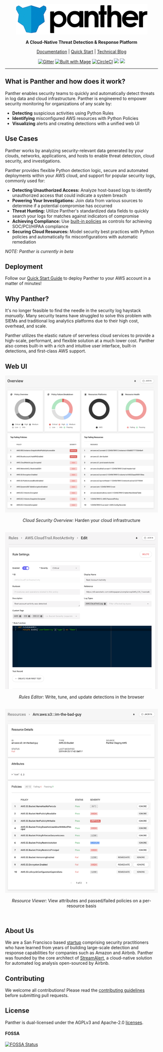 <p align="center">
  <a href="https://www.runpanther.io"><img src="docs/img/panther-logo-github.jpg" alt="Panther Logo"/></a>
</p>

<p align="center">
  <b>A Cloud-Native Threat Detection & Response Platform</b>
</p>

<p align="center">
  <a href="https://docs.runpanther.io">Documentation</a> |
  <a href="https://docs.runpanther.io/quick-start">Quick Start</a> |
  <a href="https://blog.runpanther.io">Technical Blog</a>
</p>

<p align="center">
  <a href="https://gitter.im/runpanther/community?utm_source=badge&utm_medium=badge&utm_campaign=pr-badge"><img src="https://badges.gitter.im/runpanther/community.svg" alt="Gitter"/></a>
  <a href="https://magefile.org"><img src="https://magefile.org/badge.svg" alt="Built with Mage"/></a>
  <a href="https://circleci.com/gh/panther-labs/panther"><img src="https://circleci.com/gh/panther-labs/panther.svg?style=svg" alt="CircleCI"/></a>
  <a href="https://app.fossa.com/projects/git%2Bgithub.com%2Fpanther-labs%2Fpanther?ref=badge_shield" alt="FOSSA Status"><img src="https://app.fossa.com/api/projects/git%2Bgithub.com%2Fpanther-labs%2Fpanther.svg?type=shield"/></a>
  <a href="https://cla-assistant.io/panther-labs/panther" alt="CLA Assistant"><img src="https://cla-assistant.io/readme/badge/panther-labs/panther"/></a>
</p>

---

## What is Panther and how does it work?

Panther enables security teams to quickly and automatically detect threats in log data and cloud infrastructure. Panther is engineered to empower security monitoring for organizations of any scale by:

- **Detecting** suspicious activities using Python Rules
- **Identifying** misconfigured AWS resources with Python Policies
- **Visualizing** alerts and creating detections with a unified web UI

## Use Cases

Panther works by analyzing security-relevant data generated by your clouds, networks, applications, and hosts to enable threat detection, cloud security, and investigations.

Panther provides flexible Python detection logic, secure and automated deployments within your AWS cloud, and support for popular security logs, commonly used for:

- **Detecting Unauthorized Access:** Analyze host-based logs to identify unauthorized access that could indicate a system breach
- **Powering Your Investigations:** Join data from various sources to determine if a potential compromise has occurred
- **Threat Hunting:** Utilize Panther's standardized data fields to quickly search your logs for matches against indicators of compromise
- **Achieving Compliance:** Use [built-in policies](https://github.com/panther-labs/panther-analysis) as controls for achieving SOC/PCI/HIPAA compliance
- **Securing Cloud Resources:** Model security best practices with Python policies and automatically fix misconfigurations with automatic remediation

_NOTE: Panther is currently in beta_

## Deployment

Follow our [Quick Start Guide](https://docs.runpanther.io/quick-start) to deploy Panther to your AWS account in a matter of minutes!

## Why Panther?

It's no longer feasible to find the needle in the security log haystack _manually_. Many security teams have struggled to solve this problem with SIEMs and traditional log analytics platforms due to their high cost, overhead, and scale.

Panther utilizes the elastic nature of serverless cloud services to provide a high-scale, performant, and flexible solution at a much lower cost. Panther also comes built-in with a rich and intuitive user interface, built-in detections, and first-class AWS support.

## Web UI

<img src="docs/img/compliance-overview.png" alt="Compliance Overview"/>
<p align="center"><i>Cloud Security Overview:</i> Harden your cloud infrastructure</p>
<br />

<img src="docs/img/rules-editor.png" alt="Rules Editor"/>
<p align="center"><i>Rules Editor:</i> Write, tune, and update detections in the browser</p>
<br />

<img src="docs/img/resource-viewer.png" alt="Resource Viewer"/>
<p align="center"><i>Resource Viewer:</i> View attributes and passed/failed policies on a per-resource basis</p>
<br />

## About Us

We are a San Francisco based [startup](https://www.crunchbase.com/organization/panther-labs) comprising security practitioners who have learned from years of building large-scale detection and response capabilities for companies such as Amazon and Airbnb. Panther was founded by the core architect of [StreamAlert](https://github.com/airbnb/streamalert/), a cloud-native solution for automated log analysis open-sourced by Airbnb.

## Contributing

We welcome all contributions! Please read the [contributing guidelines](https://github.com/panther-labs/panther/blob/master/docs/CONTRIBUTING.md) before submitting pull requests.

## License

Panther is dual-licensed under the AGPLv3 and Apache-2.0 [licenses](https://github.com/panther-labs/panther/blob/master/LICENSE).

#### FOSSA

[![FOSSA Status](https://app.fossa.com/api/projects/git%2Bgithub.com%2Fpanther-labs%2Fpanther.svg?type=large)](https://app.fossa.com/projects/git%2Bgithub.com%2Fpanther-labs%2Fpanther?ref=badge_large)
